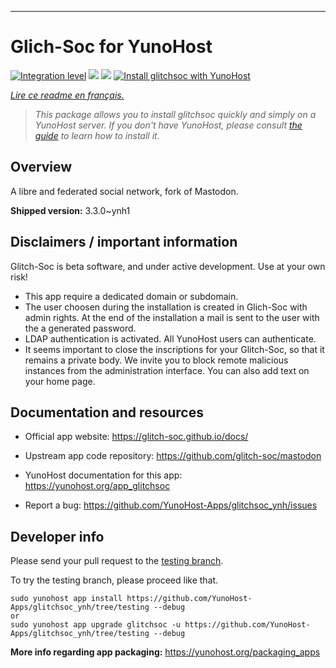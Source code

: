 

---

<!--
N.B.: This README was automatically generated by https://github.com/YunoHost/apps/tree/master/tools/README-generator
It shall NOT be edited by hand.
-->

# Glich-Soc for YunoHost

[![Integration level](https://dash.yunohost.org/integration/glitchsoc.svg)](https://dash.yunohost.org/appci/app/glitchsoc) ![](https://ci-apps.yunohost.org/ci/badges/glitchsoc.status.svg)  ![](https://ci-apps.yunohost.org/ci/badges/glitchsoc.maintain.svg)
[![Install glitchsoc with YunoHost](https://install-app.yunohost.org/install-with-yunohost.svg)](https://install-app.yunohost.org/?app=glitchsoc)

*[Lire ce readme en français.](./README_fr.md)*

> *This package allows you to install glitchsoc quickly and simply on a YunoHost server.
If you don't have YunoHost, please consult [the guide](https://yunohost.org/#/install) to learn how to install it.*

## Overview

A libre and federated social network, fork of Mastodon.

**Shipped version:** 3.3.0~ynh1






## Disclaimers / important information

Glitch-Soc is beta software, and under active development. Use at your own risk!

* This app require a dedicated domain or subdomain.
* The user choosen during the installation is created in Glich-Soc with admin rights. At the end of the installation a mail is sent to the user with the a generated password.
* LDAP authentication is activated. All YunoHost users can authenticate.
* It seems important to close the inscriptions for your Glitch-Soc, so that it remains a private body. We invite you to block remote malicious instances from the administration interface. You can also add text on your home page.



## Documentation and resources

* Official app website: https://glitch-soc.github.io/docs/


* Upstream app code repository:  https://github.com/glitch-soc/mastodon
* YunoHost documentation for this app: https://yunohost.org/app_glitchsoc
* Report a bug: https://github.com/YunoHost-Apps/glitchsoc_ynh/issues

## Developer info

Please send your pull request to the [testing branch](https://github.com/YunoHost-Apps/glitchsoc_ynh/tree/testing).

To try the testing branch, please proceed like that.
```
sudo yunohost app install https://github.com/YunoHost-Apps/glitchsoc_ynh/tree/testing --debug
or
sudo yunohost app upgrade glitchsoc -u https://github.com/YunoHost-Apps/glitchsoc_ynh/tree/testing --debug
```

**More info regarding app packaging:** https://yunohost.org/packaging_apps